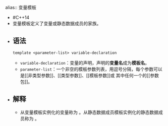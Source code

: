 alias:: 变量模板

- #C++14
- 变量模板定义了变量或静态数据成员的家族。
- ## 语法
  ```
  template <parameter-list> variable-declaration
  ```
	- `variable-declaration`：变量的声明，声明的**变量名**成为**模板名**。
	- `parameter-list`：一个非空的模板参数列表，用逗号分隔，每个参数可以是[[非类型参数]]、[[类型参数]]、[[模板参数]]或 其中任何一个的[[参数包]]。
- ## 解释
	- 从变量模板实例化的变量称为 。从静态数据成员模板实例化的静态数据成员称为 。